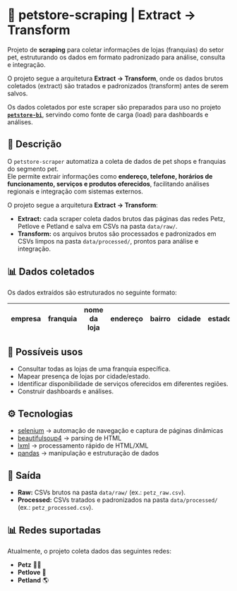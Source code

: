 # 🐾 petstore-scraping | Extract → Transform

Projeto de **scraping** para coletar informações de lojas (franquias) do setor pet, estruturando os dados em formato padronizado para análise, consulta e integração.  

O projeto segue a arquitetura **Extract → Transform**, onde os dados brutos coletados (extract) são tratados e padronizados (transform) antes de serem salvos.  

Os dados coletados por este scraper são preparados para uso no projeto [**`petstore-bi`**](https://github.com/rafa-trindade/petstore-bi), servindo como fonte de carga (load) para dashboards e análises.

## 📌 Descrição
O `petstore-scraper` automatiza a coleta de dados de pet shops e franquias do segmento pet.  
Ele permite extrair informações como **endereço, telefone, horários de funcionamento, serviços e produtos oferecidos**, facilitando análises regionais e integração com sistemas externos.

O projeto segue a arquitetura **Extract → Transform**:  

- **Extract:** cada scraper coleta dados brutos das páginas das redes Petz, Petlove e Petland e salva em CSVs na pasta `data/raw/`.  
- **Transform:** os arquivos brutos são processados e padronizados em CSVs limpos na pasta `data/processed/`, prontos para análise e integração.

## 📊 Dados coletados
Os dados extraídos são estruturados no seguinte formato:

| empresa   | franquia | nome da loja | endereço | bairro | cidade | estado | CEP | telefone | horário de funcionamento | produtos para | serviços disponíveis |
|-----------|----------|--------------|----------|--------|--------|--------|-----|----------|--------------------------|---------------|-----------------------|

## 🚀 Possíveis usos
- Consultar todas as lojas de uma franquia específica.  
- Mapear presença de lojas por cidade/estado.  
- Identificar disponibilidade de serviços oferecidos em diferentes regiões.  
- Construir dashboards e análises.

## ⚙️ Tecnologias
- [selenium](https://pypi.org/project/selenium/) → automação de navegação e captura de páginas dinâmicas  
- [beautifulsoup4](https://pypi.org/project/beautifulsoup4/) → parsing de HTML  
- [lxml](https://pypi.org/project/lxml/) → processamento rápido de HTML/XML  
- [pandas](https://pypi.org/project/pandas/) → manipulação e estruturação de dados  

## 📂 Saída
- **Raw:** CSVs brutos na pasta `data/raw/` (ex.: `petz_raw.csv`).  
- **Processed:** CSVs tratados e padronizados na pasta `data/processed/` (ex.: `petz_processed.csv`).  

## 📊 Redes suportadas
Atualmente, o projeto coleta dados das seguintes redes:

- **Petz** 🐶🐱  
- **Petlove** 💙  
- **Petland** 🌎  
